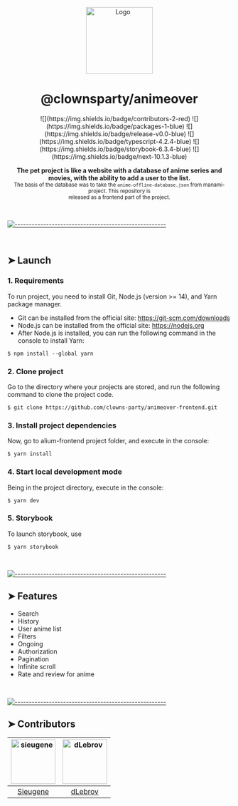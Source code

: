<p align="center">
  <img src="https://avatars.githubusercontent.com/u/71570015?s=200&v=4" alt="Logo" width="150" height="150" />
</p>
<h1 align="center">@clownsparty/animeover</h1>
<p align="center">
![](https://img.shields.io/badge/contributors-2-red) ![](https://img.shields.io/badge/packages-1-blue) ![](https://img.shields.io/badge/release-v0.0-blue) ![](https://img.shields.io/badge/typescript-4.2.4-blue) ![](https://img.shields.io/badge/storybook-6.3.4-blue) ![](https://img.shields.io/badge/next-10.1.3-blue)
	</p>

<p align="center">
  <b>The pet project is like a website with a database of anime series and   <br/>
  movies, with the ability to add a user to the list.</b>
  <br/>
  <sub>
  The basis of the database was to take the <code>anime-offline-database.json</code> from manami-project. This repository is   <br/>
 released as a frontend part of the project.<sub>
</p>
<br/>

[![-----------------------------------------------------](https://raw.githubusercontent.com/andreasbm/readme/master/assets/lines/colored.png)](#table-of-contents)

<br/>

## ➤ Launch

### 1. Requirements

To run project, you need to install Git, Node.js (version >= 14), and Yarn package manager.

- Git can be installed from the official site: https://git-scm.com/downloads
- Node.js can be installed from the official site: https://nodejs.org
- After Node.js is installed, you can run the following command in the console to install Yarn:

`$ npm install --global yarn `

### 2. Clone project

Go to the directory where your projects are stored, and run the following command to clone the project code.

`$ git clone https://github.com/clowns-party/animeover-frontend.git `

### 3. Install project dependencies

Now, go to alium-frontend project folder, and execute in the console:

`$ yarn install `

### 4. Start local development mode

Being in the project directory, execute in the console:

`$ yarn dev `

### 5. Storybook

To launch storybook, use

`$ yarn storybook `

<br/>

[![-----------------------------------------------------](https://raw.githubusercontent.com/andreasbm/readme/master/assets/lines/colored.png)](#table-of-contents)

## ➤ Features
- Search
- History
- User anime list
- Filters
- Ongoing
- Authorization 
- Pagination
- Infinite scroll
- Rate and review for anime

<br/>


[![-----------------------------------------------------](https://raw.githubusercontent.com/andreasbm/readme/master/assets/lines/colored.png)](#table-of-contents)


## ➤ Contributors


| [<img alt="sieugene" src="https://avatars.githubusercontent.com/u/37626545?v=4" width="100">](https://sieugene.vercel.app) | [<img alt="dLebrov" src="https://avatars.githubusercontent.com/u/51052818?v=4" width="100">](https://github.com/dLebrov) |
|:--------------------------------------------------:|:--------------------------------------------------:|
| [Sieugene](https://sieugene.vercel.app) | [dLebrov](https://github.com/dLebrov) |

